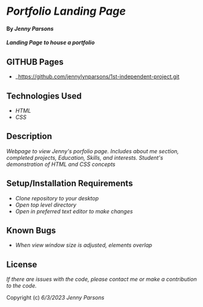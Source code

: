 # _Portfolio Landing Page_

#### By _**Jenny Parsons**_

#### _Landing Page to house a portfolio_

## GITHUB Pages

* _https://github.com/jennylynparsons/1st-independent-project.git

## Technologies Used

* _HTML_
* _CSS_


## Description

_Webpage to view Jenny's porfolio page. Includes about me section, completed projects, Education, Skills, and interests. Student's demonstration of HTML and CSS concepts_

## Setup/Installation Requirements

* _Clone repository to your desktop_
* _Open top level directory_ 
* _Open in preferred text editor to make changes_

## Known Bugs

* _When view window size is adjusted, elements overlap_

## License

_If there are issues with the code, please contact me or make a contribution to the code._

Copyright (c) _6/3/2023_ _Jenny Parsons_